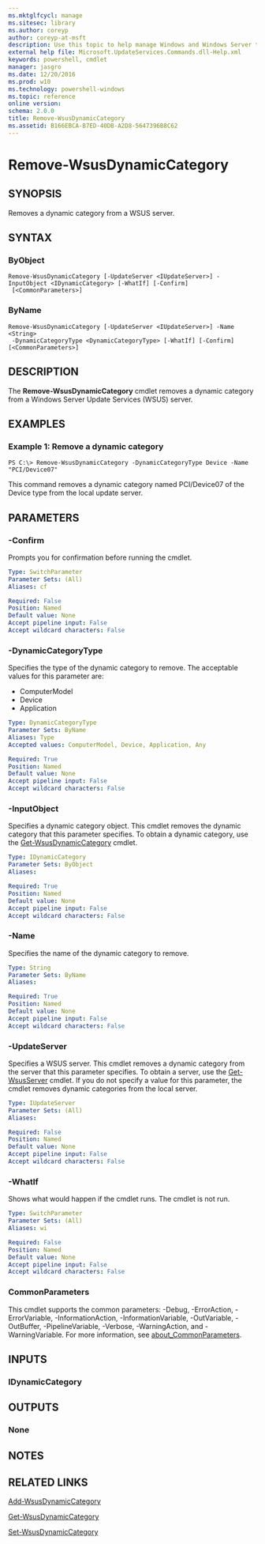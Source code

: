 ```yaml
---
ms.mktglfcycl: manage
ms.sitesec: library
ms.author: coreyp
author: coreyp-at-msft
description: Use this topic to help manage Windows and Windows Server technologies with Windows PowerShell.
external help file: Microsoft.UpdateServices.Commands.dll-Help.xml
keywords: powershell, cmdlet
manager: jasgro
ms.date: 12/20/2016
ms.prod: w10
ms.technology: powershell-windows
ms.topic: reference
online version: 
schema: 2.0.0
title: Remove-WsusDynamicCategory
ms.assetid: B166EBCA-B7ED-40DB-A2D8-5647396B8C62
---
```


# Remove-WsusDynamicCategory

## SYNOPSIS
Removes a dynamic category from a WSUS server.

## SYNTAX

### ByObject
```
Remove-WsusDynamicCategory [-UpdateServer <IUpdateServer>] -InputObject <IDynamicCategory> [-WhatIf] [-Confirm]
 [<CommonParameters>]
```

### ByName
```
Remove-WsusDynamicCategory [-UpdateServer <IUpdateServer>] -Name <String>
 -DynamicCategoryType <DynamicCategoryType> [-WhatIf] [-Confirm] [<CommonParameters>]
```

## DESCRIPTION
The **Remove-WsusDynamicCategory** cmdlet removes a dynamic category from a Windows Server Update Services (WSUS) server.

## EXAMPLES

### Example 1: Remove a dynamic category
```
PS C:\> Remove-WsusDynamicCategory -DynamicCategoryType Device -Name "PCI/Device07"
```

This command removes a dynamic category named PCI/Device07 of the Device type from the local update server.

## PARAMETERS

### -Confirm
Prompts you for confirmation before running the cmdlet.

```yaml
Type: SwitchParameter
Parameter Sets: (All)
Aliases: cf

Required: False
Position: Named
Default value: None
Accept pipeline input: False
Accept wildcard characters: False
```

### -DynamicCategoryType
Specifies the type of the dynamic category to remove.
The acceptable values for this parameter are:

- ComputerModel
- Device
- Application

```yaml
Type: DynamicCategoryType
Parameter Sets: ByName
Aliases: Type
Accepted values: ComputerModel, Device, Application, Any

Required: True
Position: Named
Default value: None
Accept pipeline input: False
Accept wildcard characters: False
```

### -InputObject
Specifies a dynamic category object.
This cmdlet removes the dynamic category that this parameter specifies.
To obtain a dynamic category, use the [Get-WsusDynamicCategory](./get-wsusdynamiccategory.md) cmdlet.

```yaml
Type: IDynamicCategory
Parameter Sets: ByObject
Aliases: 

Required: True
Position: Named
Default value: None
Accept pipeline input: False
Accept wildcard characters: False
```

### -Name
Specifies the name of the dynamic category to remove.

```yaml
Type: String
Parameter Sets: ByName
Aliases: 

Required: True
Position: Named
Default value: None
Accept pipeline input: False
Accept wildcard characters: False
```

### -UpdateServer
Specifies a WSUS server.
This cmdlet removes a dynamic category from the server that this parameter specifies.
To obtain a server, use the [Get-WsusServer](./get-wsusserver.md) cmdlet.
If you do not specify a value for this parameter, the cmdlet removes dynamic categories from the local server.

```yaml
Type: IUpdateServer
Parameter Sets: (All)
Aliases: 

Required: False
Position: Named
Default value: None
Accept pipeline input: False
Accept wildcard characters: False
```

### -WhatIf
Shows what would happen if the cmdlet runs. The cmdlet is not run.

```yaml
Type: SwitchParameter
Parameter Sets: (All)
Aliases: wi

Required: False
Position: Named
Default value: None
Accept pipeline input: False
Accept wildcard characters: False
```

### CommonParameters
This cmdlet supports the common parameters: -Debug, -ErrorAction, -ErrorVariable, -InformationAction, -InformationVariable, -OutVariable, -OutBuffer, -PipelineVariable, -Verbose, -WarningAction, and -WarningVariable. For more information, see [about_CommonParameters](http://go.microsoft.com/fwlink/?LinkID=113216).

## INPUTS

### IDynamicCategory

## OUTPUTS

### None

## NOTES

## RELATED LINKS

[Add-WsusDynamicCategory](./add-wsusdynamiccategory.md)

[Get-WsusDynamicCategory](./get-wsusdynamiccategory.md)

[Set-WsusDynamicCategory](./set-wsusdynamiccategory.md)


